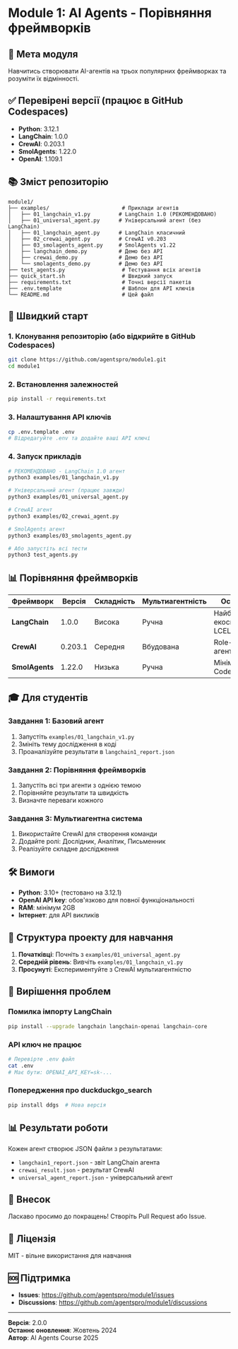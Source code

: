 # Module 1: AI Agents - Порівняння фреймворків

## 🎯 Мета модуля

Навчитись створювати AI-агентів на трьох популярних фреймворках та розуміти їх відмінності.

## ✅ Перевірені версії (працює в GitHub Codespaces)

- **Python**: 3.12.1
- **LangChain**: 1.0.0
- **CrewAI**: 0.203.1
- **SmolAgents**: 1.22.0
- **OpenAI**: 1.109.1

## 📚 Зміст репозиторію

```
module1/
├── examples/                       # Приклади агентів
│   ├── 01_langchain_v1.py         # LangChain 1.0 (РЕКОМЕНДОВАНО)
│   ├── 01_universal_agent.py      # Універсальний агент (без LangChain)
│   ├── 01_langchain_agent.py      # LangChain класичний
│   ├── 02_crewai_agent.py         # CrewAI v0.203
│   ├── 03_smolagents_agent.py     # SmolAgents v1.22
│   ├── langchain_demo.py          # Демо без API
│   ├── crewai_demo.py             # Демо без API
│   └── smolagents_demo.py         # Демо без API
├── test_agents.py                  # Тестування всіх агентів
├── quick_start.sh                  # Швидкий запуск
├── requirements.txt                # Точні версії пакетів
├── .env.template                   # Шаблон для API ключів
└── README.md                       # Цей файл
```

## 🚀 Швидкий старт

### 1. Клонування репозиторію (або відкрийте в GitHub Codespaces)

```bash
git clone https://github.com/agentspro/module1.git
cd module1
```

### 2. Встановлення залежностей

```bash
pip install -r requirements.txt
```

### 3. Налаштування API ключів

```bash
cp .env.template .env
# Відредагуйте .env та додайте ваші API ключі
```

### 4. Запуск прикладів

```bash
# РЕКОМЕНДОВАНО - LangChain 1.0 агент
python3 examples/01_langchain_v1.py

# Універсальний агент (працює завжди)
python3 examples/01_universal_agent.py

# CrewAI агент
python3 examples/02_crewai_agent.py

# SmolAgents агент
python3 examples/03_smolagents_agent.py

# Або запустіть всі тести
python3 test_agents.py
```

## 📊 Порівняння фреймворків

| Фреймворк | Версія | Складність | Мультиагентність | Особливості |
|-----------|--------|------------|------------------|-------------|
| **LangChain** | 1.0.0 | Висока | Ручна | Найбільша екосистема, LCEL |
| **CrewAI** | 0.203.1 | Середня | Вбудована | Role-based агенти |
| **SmolAgents** | 1.22.0 | Низька | Ручна | Мінімалістичний, CodeAgent |

## 🎓 Для студентів

### Завдання 1: Базовий агент
1. Запустіть `examples/01_langchain_v1.py`
2. Змініть тему дослідження в коді
3. Проаналізуйте результати в `langchain1_report.json`

### Завдання 2: Порівняння фреймворків
1. Запустіть всі три агенти з однією темою
2. Порівняйте результати та швидкість
3. Визначте переваги кожного

### Завдання 3: Мультиагентна система
1. Використайте CrewAI для створення команди
2. Додайте ролі: Дослідник, Аналітик, Письменник
3. Реалізуйте складне дослідження

## 🛠 Вимоги

- **Python**: 3.10+ (тестовано на 3.12.1)
- **OpenAI API key**: обов'язково для повної функціональності
- **RAM**: мінімум 2GB
- **Інтернет**: для API викликів

## 📝 Структура проекту для навчання

1. **Початківці**: Почніть з `examples/01_universal_agent.py`
2. **Середній рівень**: Вивчіть `examples/01_langchain_v1.py`
3. **Просунуті**: Експериментуйте з CrewAI мультиагентністю

## 🔧 Вирішення проблем

### Помилка імпорту LangChain
```bash
pip install --upgrade langchain langchain-openai langchain-core
```

### API ключ не працює
```bash
# Перевірте .env файл
cat .env
# Має бути: OPENAI_API_KEY=sk-...
```

### Попередження про duckduckgo_search
```bash
pip install ddgs  # Нова версія
```

## 📊 Результати роботи

Кожен агент створює JSON файли з результатами:
- `langchain1_report.json` - звіт LangChain агента
- `crewai_result.json` - результат CrewAI
- `universal_agent_report.json` - універсальний агент

## 🤝 Внесок

Ласкаво просимо до покращень! Створіть Pull Request або Issue.

## 📝 Ліцензія

MIT - вільне використання для навчання

## 🆘 Підтримка

- **Issues**: https://github.com/agentspro/module1/issues
- **Discussions**: https://github.com/agentspro/module1/discussions

---

**Версія**: 2.0.0  
**Останнє оновлення**: Жовтень 2024  
**Автор**: AI Agents Course 2025
